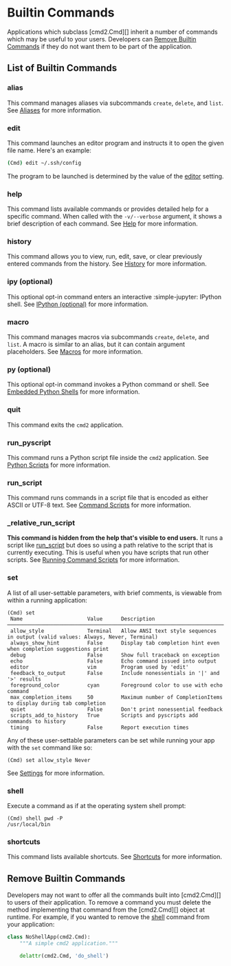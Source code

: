 # Builtin Commands

Applications which subclass [cmd2.Cmd][] inherit a number of commands which may be useful to your
users. Developers can [Remove Builtin Commands](#remove-builtin-commands) if they do not want them
to be part of the application.

## List of Builtin Commands

### alias

This command manages aliases via subcommands `create`, `delete`, and `list`. See
[Aliases](shortcuts_aliases_macros.md#aliases) for more information.

### edit

This command launches an editor program and instructs it to open the given file name. Here's an
example:

```sh
(Cmd) edit ~/.ssh/config
```

The program to be launched is determined by the value of the [editor](settings.md#editor) setting.

### help

This command lists available commands or provides detailed help for a specific command. When called
with the `-v/--verbose` argument, it shows a brief description of each command. See [Help](help.md)
for more information.

### history

This command allows you to view, run, edit, save, or clear previously entered commands from the
history. See [History](history.md) for more information.

### ipy (optional)

This optional opt-in command enters an interactive :simple-jupyter: IPython shell. See
[IPython (optional)](./embedded_python_shells.md#ipython-optional) for more information.

### macro

This command manages macros via subcommands `create`, `delete`, and `list`. A macro is similar to an
alias, but it can contain argument placeholders. See [Macros](./shortcuts_aliases_macros.md#macros)
for more information.

### py (optional)

This optional opt-in command invokes a Python command or shell. See
[Embedded Python Shells](./embedded_python_shells.md) for more information.

### quit

This command exits the `cmd2` application.

### run_pyscript

This command runs a Python script file inside the `cmd2` application. See
[Python Scripts](./scripting.md#python-scripts) for more information.

### run_script

This command runs commands in a script file that is encoded as either ASCII or UTF-8 text. See
[Command Scripts](./scripting.md#command-scripts) for more information.

### \_relative_run_script

**This command is hidden from the help that's visible to end users.** It runs a script like
[run_script](#run_script) but does so using a path relative to the script that is currently
executing. This is useful when you have scripts that run other scripts. See
[Running Command Scripts](../features/scripting.md#running-command-scripts) for more information.

### set

A list of all user-settable parameters, with brief comments, is viewable from within a running
application:

```text
(Cmd) set
 Name                     Value      Description
───────────────────────────────────────────────────────────────────────────────────────────────────────────────────────
 allow_style              Terminal   Allow ANSI text style sequences in output (valid values: Always, Never, Terminal)
 always_show_hint         False      Display tab completion hint even when completion suggestions print
 debug                    False      Show full traceback on exception
 echo                     False      Echo command issued into output
 editor                   vim        Program used by 'edit'
 feedback_to_output       False      Include nonessentials in '|' and '>' results
 foreground_color         cyan       Foreground color to use with echo command
 max_completion_items     50         Maximum number of CompletionItems to display during tab completion
 quiet                    False      Don't print nonessential feedback
 scripts_add_to_history   True       Scripts and pyscripts add commands to history
 timing                   False      Report execution times
```

Any of these user-settable parameters can be set while running your app with the `set` command like
so:

```text
(Cmd) set allow_style Never
```

See [Settings](./settings.md) for more information.

### shell

Execute a command as if at the operating system shell prompt:

```text
(Cmd) shell pwd -P
/usr/local/bin
```

### shortcuts

This command lists available shortcuts. See [Shortcuts](./shortcuts_aliases_macros.md#shortcuts) for
more information.

## Remove Builtin Commands

Developers may not want to offer all the commands built into [cmd2.Cmd][] to users of their
application. To remove a command you must delete the method implementing that command from the
[cmd2.Cmd][] object at runtime. For example, if you wanted to remove the [shell](#shell) command
from your application:

```py
class NoShellApp(cmd2.Cmd):
    """A simple cmd2 application."""

    delattr(cmd2.Cmd, 'do_shell')
```
